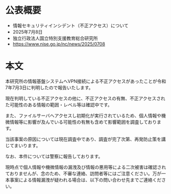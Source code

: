 # 公表概要
- 情報セキュリティインシデント（不正アクセス）について
- 2025年7月8日
- 独立行政法人国立特別支援教育総合研究所
- https://www.nise.go.jp/nc/news/2025/0708

# 本文
本研究所の情報基盤システムへVPN接続による不正アクセスがあったことが令和7年7月3日に判明したので報告いたします。

現在判明している不正アクセスの他に、不正アクセスの有無、不正アクセスされた可能性のある情報の範囲・レベル等は確認中です。

また、ファイルサーバへアクセスし初期化が実行されているため、個人情報や機微情報等に影響が及んでいる可能性の有無も含めて影響範囲を調査しております。

当該事案の原因については現在調査中であり、調査が完了次第、再発防止策を講じてまいります。

なお、本件については警察に報告しております。

現時点で個人情報や機微情報の漏洩及び情報の悪用等による二次被害は確認されておりませんが、念のため、不審な連絡、訪問者等にはご注意ください。万が一本事案による情報漏洩が疑われる場合は、以下の問い合わせ先までご連絡ください。
